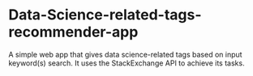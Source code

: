 # Data-Science-related-tags-recommender-app
A simple web app that gives data science-related tags based on input keyword(s) search. It uses the StackExchange API to achieve its tasks. 
